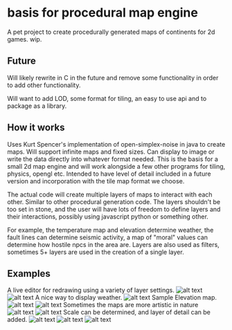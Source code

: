 # basis for procedural map engine

A pet project to create procedurally generated maps of continents for 2d games. wip.

## Future

Will likely rewrite in C in the future and remove some functionality in order to add other functionality.

Will want to add LOD, some format for tiling, an easy to use api and to package as a library.

## How it works

Uses Kurt Spencer's implementation of open-simplex-noise in java to create maps. Will support infinite maps and fixed sizes. Can display to image or write the data directly into whatever format needed. This is the basis for a small 2d map engine and will work alongside a few other programs for tiling, physics, opengl etc. Intended to have level of detail included in a future version and incorporation with the tile map format we choose.

The actual code will create multiple layers of maps to interact with each other. Similar to other procedural generation code. The layers shouldn't be too set in stone, and the user will have lots of freedom to define layers and their interactions, possibly using javascript python or something other. 

For example, the temperature map and elevation determine weather, the fault lines can determine seismic activity, a map of "moral" values can determine how hostile npcs in the area are.  Layers are also used as filters, sometimes 5+ layers are used in the creation of a single layer.

## Examples
A live editor for redrawing using a variety of layer settings.
![alt text](https://s3-us-west-2.amazonaws.com/github-ajisaac/pgc_map1.jpg)
![alt text](https://s3-us-west-2.amazonaws.com/github-ajisaac/pgc_map2.png)
A nice way to display weather.
![alt text](https://s3-us-west-2.amazonaws.com/github-ajisaac/pgc_map3.jpg)
Sample Elevation map.
![alt text](https://s3-us-west-2.amazonaws.com/github-ajisaac/pgc_map4.jpg)
![alt text](https://s3-us-west-2.amazonaws.com/github-ajisaac/pgc_map5.jpg)
Sometimes the maps are more artistic in nature
![alt text](https://s3-us-west-2.amazonaws.com/github-ajisaac/pgc_map6.jpg)
![alt text](https://s3-us-west-2.amazonaws.com/github-ajisaac/pgc_map7.png)
Scale can be determined, and layer of detail can be added.
![alt text](https://s3-us-west-2.amazonaws.com/github-ajisaac/pgc_map8.jpg)
![alt text](https://s3-us-west-2.amazonaws.com/github-ajisaac/pgc_map9.jpg)
![alt text](https://s3-us-west-2.amazonaws.com/github-ajisaac/pgc_map10.jpg)
